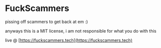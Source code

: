 # FuckScammers
pissing off scammers to get back at em :)


anyways this is a MIT license, i am not responsible for what you do with this


live @ [https://fuckscammers.tech](https://fuckscammers.tech)
